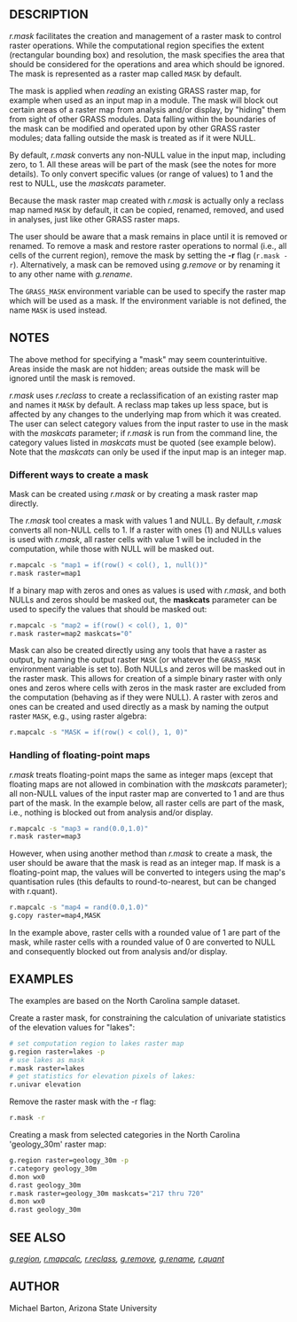 ## DESCRIPTION

*r.mask* facilitates the creation and management of a raster mask to
control raster operations. While the computational region specifies the
extent (rectangular bounding box) and resolution, the mask specifies the
area that should be considered for the operations and area which should
be ignored. The mask is represented as a raster map called `MASK` by
default.

The mask is applied when *reading* an existing GRASS raster map, for
example when used as an input map in a module. The mask will block out
certain areas of a raster map from analysis and/or display, by "hiding"
them from sight of other GRASS modules. Data falling within the
boundaries of the mask can be modified and operated upon by other GRASS
raster modules; data falling outside the mask is treated as if it were
NULL.

By default, *r.mask* converts any non-NULL value in the input map,
including zero, to 1. All these areas will be part of the mask (see the
notes for more details). To only convert specific values (or range of
values) to 1 and the rest to NULL, use the *maskcats* parameter.

Because the mask raster map created with *r.mask* is actually only a
reclass map named `MASK` by default, it can be copied, renamed, removed,
and used in analyses, just like other GRASS raster maps.

The user should be aware that a mask remains in place until it is
removed or renamed. To remove a mask and restore raster operations to
normal (i.e., all cells of the current region), remove the mask by
setting the **-r** flag (`r.mask -r`). Alternatively, a mask can be
removed using *g.remove* or by renaming it to any other name with
*g.rename*.

The `GRASS_MASK` environment variable can be used to specify the raster
map which will be used as a mask. If the environment variable is not
defined, the name `MASK` is used instead.

## NOTES

The above method for specifying a "mask" may seem counterintuitive.
Areas inside the mask are not hidden; areas outside the mask will be
ignored until the mask is removed.

*r.mask* uses *r.reclass* to create a reclassification of an existing
raster map and names it `MASK` by default. A reclass map takes up less
space, but is affected by any changes to the underlying map from which
it was created. The user can select category values from the input
raster to use in the mask with the *maskcats* parameter; if *r.mask* is
run from the command line, the category values listed in *maskcats* must
be quoted (see example below). Note that the *maskcats* can only be used
if the input map is an integer map.

### Different ways to create a mask

Mask can be created using *r.mask* or by creating a mask raster map
directly.

The *r.mask* tool creates a mask with values 1 and NULL. By default,
*r.mask* converts all non-NULL cells to 1. If a raster with ones (1) and
NULLs values is used with *r.mask*, all raster cells with value 1 will
be included in the computation, while those with NULL will be masked
out.

```sh
r.mapcalc -s "map1 = if(row() < col(), 1, null())"
r.mask raster=map1
```

If a binary map with zeros and ones as values is used with *r.mask*, and
both NULLs and zeros should be masked out, the **maskcats** parameter
can be used to specify the values that should be masked out:

```sh
r.mapcalc -s "map2 = if(row() < col(), 1, 0)"
r.mask raster=map2 maskcats="0"
```

Mask can also be created directly using any tools that have a raster as
output, by naming the output raster `MASK` (or whatever the `GRASS_MASK`
environment variable is set to). Both NULLs and zeros will be masked out
in the raster mask. This allows for creation of a simple binary raster
with only ones and zeros where cells with zeros in the mask raster are
excluded from the computation (behaving as if they were NULL). A raster
with zeros and ones can be created and used directly as a mask by naming
the output raster `MASK`, e.g., using raster algebra:

```sh
r.mapcalc -s "MASK = if(row() < col(), 1, 0)"
```

### Handling of floating-point maps

*r.mask* treats floating-point maps the same as integer maps (except
that floating maps are not allowed in combination with the *maskcats*
parameter); all non-NULL values of the input raster map are converted to
1 and are thus part of the mask. In the example below, all raster cells
are part of the mask, i.e., nothing is blocked out from analysis and/or
display.

```sh
r.mapcalc -s "map3 = rand(0.0,1.0)"
r.mask raster=map3
```

However, when using another method than *r.mask* to create a mask, the
user should be aware that the mask is read as an integer map. If mask is
a floating-point map, the values will be converted to integers using the
map's quantisation rules (this defaults to round-to-nearest, but can be
changed with r.quant).

```sh
r.mapcalc -s "map4 = rand(0.0,1.0)"
g.copy raster=map4,MASK
```

In the example above, raster cells with a rounded value of 1 are part of
the mask, while raster cells with a rounded value of 0 are converted to
NULL and consequently blocked out from analysis and/or display.

## EXAMPLES

The examples are based on the North Carolina sample dataset.

Create a raster mask, for constraining the calculation of univariate
statistics of the elevation values for "lakes":

```sh
# set computation region to lakes raster map
g.region raster=lakes -p
# use lakes as mask
r.mask raster=lakes
# get statistics for elevation pixels of lakes:
r.univar elevation
```

Remove the raster mask with the -r flag:

```sh
r.mask -r
```

Creating a mask from selected categories in the North Carolina
'geology_30m' raster map:

```sh
g.region raster=geology_30m -p
r.category geology_30m
d.mon wx0
d.rast geology_30m
r.mask raster=geology_30m maskcats="217 thru 720"
d.mon wx0
d.rast geology_30m
```

## SEE ALSO

*[g.region](g.region.md), [r.mapcalc](r.mapcalc.md),
[r.reclass](r.reclass.md), [g.remove](g.remove.md),
[g.rename](g.rename.md), [r.quant](r.quant.md)*

## AUTHOR

Michael Barton, Arizona State University
